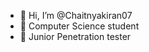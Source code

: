 - 👋 Hi, I’m @Chaitnyakiran07
- 👀 Computer Science student 
- 🌱 Junior Penetration tester
<!---
Chaitnyakiran07/Chaitnyakiran07 is a ✨ special ✨ repository because its `README.md` (this file) appears on your GitHub profile.
You can click the Preview link to take a look at your changes.
--->
